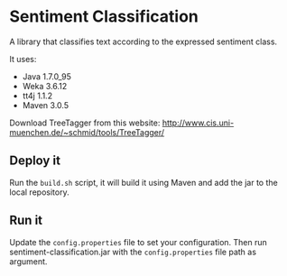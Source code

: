 # Sentiment Classification

A library that classifies text according to the expressed sentiment class.

It uses:
* Java 1.7.0_95
* Weka 3.6.12
* tt4j 1.1.2
* Maven 3.0.5

Download TreeTagger from this website: http://www.cis.uni-muenchen.de/~schmid/tools/TreeTagger/

## Deploy it

Run the `build.sh` script, it will build it using Maven and add the jar to the local repository.

## Run it

Update the `config.properties` file to set your configuration. Then run sentiment-classification.jar with the `config.properties` file path as argument.




